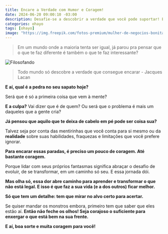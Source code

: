 ```yaml
---
title: Encare a Verdade com Humor e Coragem!
date: 2024-06-20 09:00:10 -03:00
description: Desafie-se a descobrir a verdade que você pode suportar! Encare seus medos com coragem e humor nessa jornada de autoconhecimento e transformação.
categories: ohayo
tags: [ohayo]
image: "https://img.freepik.com/fotos-premium/mulher-de-negocios-bonita-e-animada-comemorando-resultados-de-projetos-financeiros-bem-sucedidos_1034143-697.jpg"
---
```


> Em um mundo onde a maioria tenta ser igual, já parou pra pensar que o que te faz diferente é também o que te faz interessante?

![Filosofando](https://cdn.jsdelivr.net/gh/geanramos/files/img/filosofando.png)

> Todo mundo só descobre a verdade que consegue encarar - Jacques Lacan

**E aí, qual é a pedra no seu sapato hoje?**

Será que é só a primeira coisa que vem à mente?

**E a culpa?** Vai dizer que é de quem? Ou será que o problema é mais um daqueles que a gente cria?

**Já pensou que aquilo que te deixa de cabelo em pé pode ser coisa sua?**

Talvez seja por conta das mentirinhas que você conta para si mesmo ou da **realidade** sobre suas habilidades, fraquezas e limitações que você prefere ignorar.

**Para encarar essas paradas, é preciso um pouco de coragem. Até bastante coragem.**

Porque lidar com seus próprios fantasmas significa abraçar o desafio de evoluir, de se transformar, em um caminho só seu. E essa jornada dói.

**Mas olha só, essa dor abre caminho para aprender e transformar o que não está legal. E isso é que faz a sua vida (e a dos outros) ficar melhor.**

**Só que tem um detalhe: tem que mirar no alvo certo para acertar.**

Se quiser mandar os monstros embora, primeiro tem que saber que eles estão aí.  **Então não feche os olhos! Seja corajoso o suficiente para enxergar o que está bem na sua frente.**

**E aí, boa sorte e muita coragem para você!**